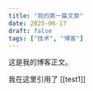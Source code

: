 ```yaml
---
title: "我的第一篇文章"
date: 2025-06-17
draft: false
tags: ["技术", "博客"]
---
```


这是我的博客正文。

我在这里引用了 [[test1]]